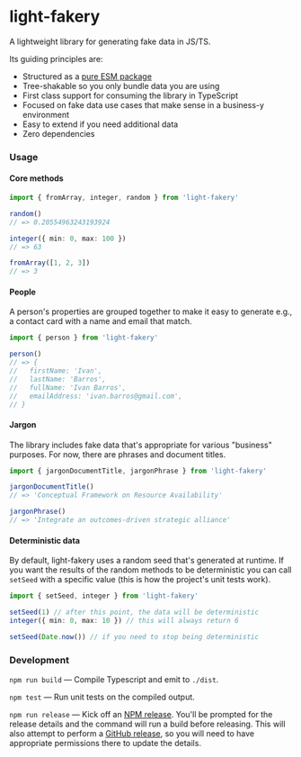 # light-fakery

A lightweight library for generating fake data in JS/TS.

Its guiding principles are:

- Structured as a [pure ESM package](https://gist.github.com/sindresorhus/a39789f98801d908bbc7ff3ecc99d99c)
- Tree-shakable so you only bundle data you are using
- First class support for consuming the library in TypeScript
- Focused on fake data use cases that make sense in a business-y environment
- Easy to extend if you need additional data
- Zero dependencies


### Usage

#### Core methods

```typescript
import { fromArray, integer, random } from 'light-fakery'

random()
// => 0.20554963243193924

integer({ min: 0, max: 100 })
// => 63

fromArray([1, 2, 3])
// => 3
```

#### People

A person's properties are grouped together to make it easy to generate e.g., a contact card with a name and email that match.

```typescript
import { person } from 'light-fakery'

person()
// => {
//   firstName: 'Ivan',
//   lastName: 'Barros',
//   fullName: 'Ivan Barros',
//   emailAddress: 'ivan.barros@gmail.com',
// }

```

#### Jargon

The library includes fake data that's appropriate for various "business" purposes.
For now, there are phrases and document titles.

```typescript
import { jargonDocumentTitle, jargonPhrase } from 'light-fakery'

jargonDocumentTitle()
// => 'Conceptual Framework on Resource Availability'

jargonPhrase()
// => 'Integrate an outcomes-driven strategic alliance'
```

#### Deterministic data

By default, light-fakery uses a random seed that's generated at runtime. If you want
the results of the random methods to be deterministic you can call `setSeed` with
a specific value (this is how the project's unit tests work).

```typescript
import { setSeed, integer } from 'light-fakery'

setSeed(1) // after this point, the data will be deterministic
integer({ min: 0, max: 10 }) // this will always return 6

setSeed(Date.now()) // if you need to stop being deterministic
```


### Development

`npm run build` — Compile Typescript and emit to `./dist`.

`npm test` — Run unit tests on the compiled output.

`npm run release` — Kick off an [NPM release](https://www.npmjs.com/package/light-fakery). You'll be prompted for the release details and the command will run a build before releasing. This will also attempt to perform a [GitHub release](https://github.com/release-it/release-it/blob/master/docs/github-releases.md#manual), so you will need to have appropriate permissions there to update the details.
